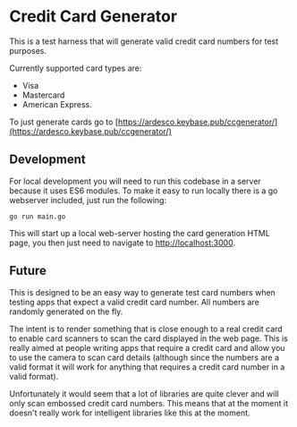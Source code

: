 # Credit Card Generator

This is a test harness that will generate valid credit card numbers for test purposes.

Currently supported card types are: 

- Visa
- Mastercard
- American Express.

To just generate cards go to [https://ardesco.keybase.pub/ccgenerator/](https://ardesco.keybase.pub/ccgenerator/)

## Development

For local development you will need to run this codebase in a server because it uses ES6 modules.  To make it easy to run locally there is a go webserver included, just run the following:  

```golang
go run main.go
```

This will start up a local web-server hosting the card generation HTML page, you then just need to navigate to [http://localhost:3000](http://localhost:3000).

## Future

This is designed to be an easy way to generate test card numbers when testing apps that expect a valid credit card number.  All numbers are randomly generated on the fly.

The intent is to render something that is close enough to a real credit card to enable card scanners to scan the card displayed in the web page.  This is really aimed at people writing apps that require a credit card and allow you to use the camera to scan card details (although since the numbers are a valid format it will work for anything that requires a credit card number in a valid format).  

Unfortunately it would seem that a lot of libraries are quite clever and will only scan embossed credit card numbers.  This means that at the moment it doesn't really work for intelligent libraries like this at the moment.
